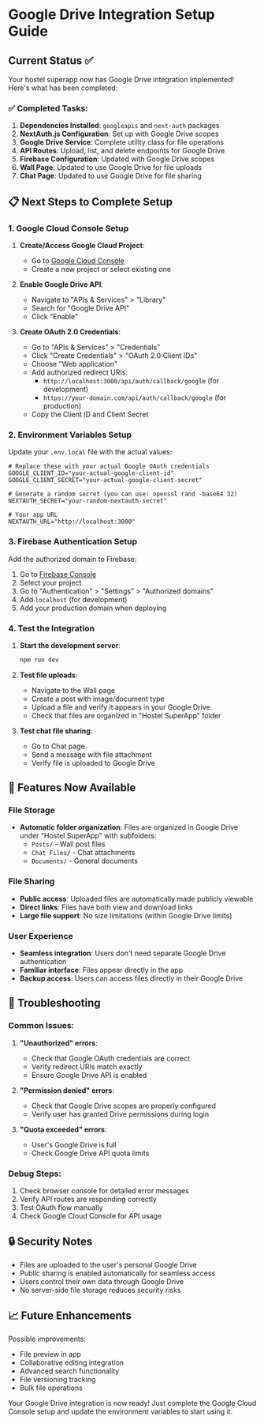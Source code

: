 # Google Drive Integration Setup Guide

## Current Status ✅

Your hostel superapp now has Google Drive integration implemented! Here's what has been completed:

### ✅ Completed Tasks:
1. **Dependencies Installed**: `googleapis` and `next-auth` packages
2. **NextAuth.js Configuration**: Set up with Google Drive scopes
3. **Google Drive Service**: Complete utility class for file operations
4. **API Routes**: Upload, list, and delete endpoints for Google Drive
5. **Firebase Configuration**: Updated with Google Drive scopes
6. **Wall Page**: Updated to use Google Drive for file uploads
7. **Chat Page**: Updated to use Google Drive for file sharing

## 📋 Next Steps to Complete Setup

### 1. Google Cloud Console Setup

1. **Create/Access Google Cloud Project**:
   - Go to [Google Cloud Console](https://console.cloud.google.com)
   - Create a new project or select existing one

2. **Enable Google Drive API**:
   - Navigate to "APIs & Services" > "Library"
   - Search for "Google Drive API"
   - Click "Enable"

3. **Create OAuth 2.0 Credentials**:
   - Go to "APIs & Services" > "Credentials"
   - Click "Create Credentials" > "OAuth 2.0 Client IDs"
   - Choose "Web application"
   - Add authorized redirect URIs:
     - `http://localhost:3000/api/auth/callback/google` (for development)
     - `https://your-domain.com/api/auth/callback/google` (for production)
   - Copy the Client ID and Client Secret

### 2. Environment Variables Setup

Update your `.env.local` file with the actual values:

```env
# Replace these with your actual Google OAuth credentials
GOOGLE_CLIENT_ID="your-actual-google-client-id"
GOOGLE_CLIENT_SECRET="your-actual-google-client-secret"

# Generate a random secret (you can use: openssl rand -base64 32)
NEXTAUTH_SECRET="your-random-nextauth-secret"

# Your app URL
NEXTAUTH_URL="http://localhost:3000"
```

### 3. Firebase Authentication Setup

Add the authorized domain to Firebase:
1. Go to [Firebase Console](https://console.firebase.google.com)
2. Select your project
3. Go to "Authentication" > "Settings" > "Authorized domains"
4. Add `localhost` (for development)
5. Add your production domain when deploying

### 4. Test the Integration

1. **Start the development server**:
   ```bash
   npm run dev
   ```

2. **Test file uploads**:
   - Navigate to the Wall page
   - Create a post with image/document type
   - Upload a file and verify it appears in your Google Drive
   - Check that files are organized in "Hostel SuperApp" folder

3. **Test chat file sharing**:
   - Go to Chat page
   - Send a message with file attachment
   - Verify file is uploaded to Google Drive

## 🚀 Features Now Available

### File Storage
- **Automatic folder organization**: Files are organized in Google Drive under "Hostel SuperApp" with subfolders:
  - `Posts/` - Wall post files
  - `Chat Files/` - Chat attachments
  - `Documents/` - General documents

### File Sharing
- **Public access**: Uploaded files are automatically made publicly viewable
- **Direct links**: Files have both view and download links
- **Large file support**: No size limitations (within Google Drive limits)

### User Experience
- **Seamless integration**: Users don't need separate Google Drive authentication
- **Familiar interface**: Files appear directly in the app
- **Backup access**: Users can access files directly in their Google Drive

## 🔧 Troubleshooting

### Common Issues:

1. **"Unauthorized" errors**:
   - Check that Google OAuth credentials are correct
   - Verify redirect URIs match exactly
   - Ensure Google Drive API is enabled

2. **"Permission denied" errors**:
   - Check that Google Drive scopes are properly configured
   - Verify user has granted Drive permissions during login

3. **"Quota exceeded" errors**:
   - User's Google Drive is full
   - Check Google Drive API quota limits

### Debug Steps:
1. Check browser console for detailed error messages
2. Verify API routes are responding correctly
3. Test OAuth flow manually
4. Check Google Cloud Console for API usage

## 🔒 Security Notes

- Files are uploaded to the user's personal Google Drive
- Public sharing is enabled automatically for seamless access
- Users control their own data through Google Drive
- No server-side file storage reduces security risks

## 📈 Future Enhancements

Possible improvements:
- File preview in app
- Collaborative editing integration
- Advanced search functionality
- File versioning tracking
- Bulk file operations

Your Google Drive integration is now ready! Just complete the Google Cloud Console setup and update the environment variables to start using it.